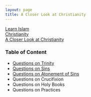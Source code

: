 ```yaml
---
layout: page
title: A Closer Look at Christianity
---
```

<div class="title-header">
    <div class="path parents">
        <a class="ptext" href="/index.html">Learn Islam</a>
    </div>
    <div class="path parents">
        <a class="ptext" href="/pages/christianity.html">Christianity</a>
    </div>
    <div class="path children">
        <a class="ctext" href="/pages/christianity/investigating-christianity.html">A Closer Look at Christianity</a>
    </div>
</div>
<h3>Table of Content</h3>
<ul>
    <li>
        <span>
            <!-- Questions on Trinity -->
            <a href="/pages/christianity/questions-trinity.html">Questions on Trinity</a>
        </span>
    </li>
    <li>
        <span>
            <!-- Questions of Sins -->
            <a class="ctext" href="/pages/christianity/questions-sins.html">Questions on Sins</a>
        </span>
    </li>
    <li>
        <span>
            <!-- Questions of Atonement of Sins -->
            <a class="ctext" href="/pages/christianity/questions-atonement-of-sins.html">Questions on Atonement of Sins</a>
        </span>
    </li>
    <li>
        <span>Questions on Crucifixion</span>
    </li>
    <li>
        <span>Questions on Holy Books</span>
    </li>
    <li>
        <span>Questions on Practices</span>
    </li>
</ul>